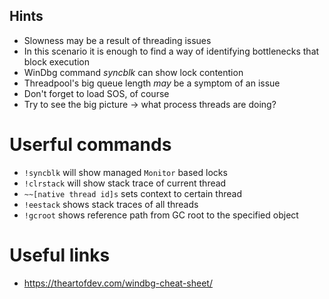 ## Hints
* Slowness may be a result of threading issues
* In this scenario it is enough to find a way of identifying bottlenecks that block execution
* WinDbg command *syncblk* can show lock contention
* Threadpool's big queue length *may* be a symptom of an issue
* Don't forget to load SOS, of course
* Try to see the big picture -> what process threads are doing?

# Userful commands
* ``!syncblk`` will show managed ``Monitor`` based locks
* ``!clrstack`` will show stack trace of current thread
* ``~~[native thread id]s`` sets context to certain thread 
* ``!eestack`` shows stack traces of all threads
* ``!gcroot`` shows reference path from GC root to the specified object
# Useful links
* https://theartofdev.com/windbg-cheat-sheet/